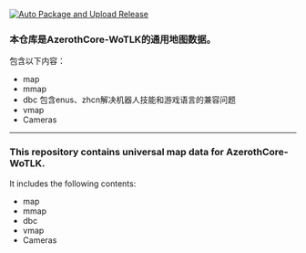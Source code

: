 [![Auto Package and Upload Release](https://github.com/ganan3917/azerothcore-data/actions/workflows/auto-release.yml/badge.svg)](https://github.com/ganan3917/azerothcore-data/actions/workflows/auto-release.yml)
 ### 本仓库是AzerothCore-WoTLK的通用地图数据。
 
 包含以下内容：
- map
- mmap
- dbc 包含enus、zhcn解决机器人技能和游戏语言的兼容问题
- vmap
- Cameras

---

### This repository contains universal map data for AzerothCore-WoTLK.
It includes the following contents:
- map
- mmap
- dbc
- vmap
- Cameras
